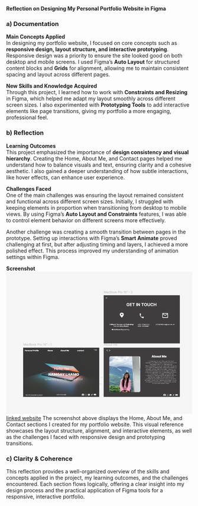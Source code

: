 **Reflection on Designing My Personal Portfolio Website in Figma**

### a) Documentation 

**Main Concepts Applied**  
In designing my portfolio website, I focused on core concepts such as **responsive design, layout structure, and interactive prototyping**. Responsive design was a priority to ensure the site looked good on both desktop and mobile screens. I used Figma’s **Auto Layout** for structured content blocks and **Grids** for alignment, allowing me to maintain consistent spacing and layout across different pages.

**New Skills and Knowledge Acquired**  
Through this project, I learned how to work with **Constraints and Resizing** in Figma, which helped me adapt my layout smoothly across different screen sizes. I also experimented with **Prototyping Tools** to add interactive elements like page transitions, giving my portfolio a more engaging, professional feel. 

### b) Reflection 

**Learning Outcomes**  
This project emphasized the importance of **design consistency and visual hierarchy**. Creating the Home, About Me, and Contact pages helped me understand how to balance visuals and text, ensuring clarity and a cohesive aesthetic. I also gained a deeper understanding of how subtle interactions, like hover effects, can enhance user experience.

**Challenges Faced**  
One of the main challenges was ensuring the layout remained consistent and functional across different screen sizes. Initially, I struggled with keeping elements in proportion when transitioning from desktop to mobile views. By using Figma’s **Auto Layout and Constraints** features, I was able to control element behavior on different screens more effectively.

Another challenge was creating a smooth transition between pages in the prototype. Setting up interactions with Figma’s **Smart Animate** proved challenging at first, but after adjusting timing and layers, I achieved a more polished effect. This process improved my understanding of animation settings within Figma.

**Screenshot**  
![Portfolio Website Design](./personalprofile_Figma.png)
[linked website](https://www.figma.com/design/rl5U68fTHiSYH3yNwi03Y4/Practical2_personal-profile?t=maNUxwaTWsLf1A0A-1)
The screenshot above displays the Home, About Me, and Contact sections I created for my portfolio website. This visual reference showcases the layout structure, alignment, and interactive elements, as well as the challenges I faced with responsive design and prototyping transitions.

### c) Clarity & Coherence

This reflection provides a well-organized overview of the skills and concepts applied in the project, my learning outcomes, and the challenges encountered. Each section flows logically, offering a clear insight into my design process and the practical application of Figma tools for a responsive, interactive portfolio.

